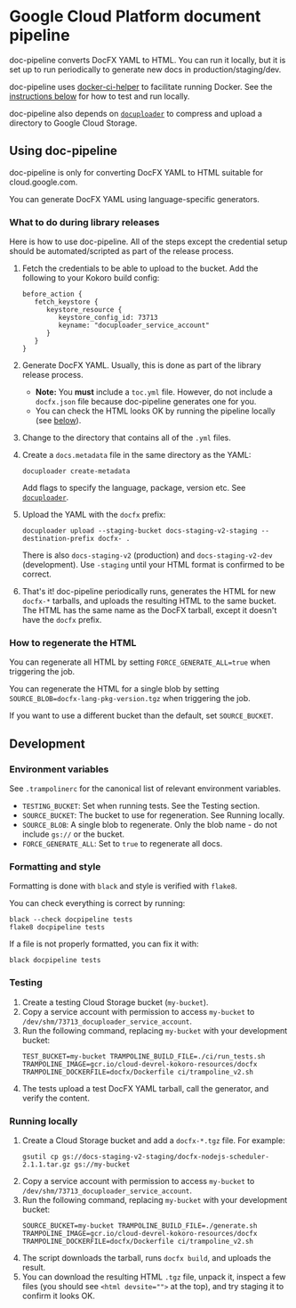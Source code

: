 # Google Cloud Platform document pipeline

doc-pipeline converts DocFX YAML to HTML. You can run it locally, but it is set
up to run periodically to generate new docs in production/staging/dev.

doc-pipeline uses
[docker-ci-helper](https://github.com/GoogleCloudPlatform/docker-ci-helper) to
facilitate running Docker. See the [instructions below](#running-locally) for
how to test and run locally.

doc-pipeline also depends on
[`docuploader`](https://github.com/googleapis/docuploader) to compress and
upload a directory to Google Cloud Storage.

## Using doc-pipeline

doc-pipeline is only for converting DocFX YAML to HTML suitable for
cloud.google.com.

You can generate DocFX YAML using language-specific generators.

### What to do during library releases

Here is how to use doc-pipeline. All of the steps except the credential setup
should be automated/scripted as part of the release process.

1. Fetch the credentials to be able to upload to the bucket. Add the following
   to your Kokoro build config:
   ```
   before_action {
      fetch_keystore {
         keystore_resource {
            keystore_config_id: 73713
            keyname: "docuploader_service_account"
         }
      }
   }
   ```
1. Generate DocFX YAML. Usually, this is done as part of the library release
   process.

   * **Note:** You **must** include a `toc.yml` file. However, do not include a
     `docfx.json` file because doc-pipeline generates one for you.
   * You can check the HTML looks OK by running the pipeline locally (see
     [below](#running-locally)).
1. Change to the directory that contains all of the `.yml` files.
1. Create a `docs.metadata` file in the same directory as the YAML:
   ```
   docuploader create-metadata
   ```
   
   Add flags to specify the language, package, version etc. See
   [`docuploader`](https://pypi.org/project/gcp-docuploader).
1. Upload the YAML with the `docfx` prefix:
   ```
   docuploader upload --staging-bucket docs-staging-v2-staging --destination-prefix docfx- .
   ```

   There is also `docs-staging-v2` (production) and `docs-staging-v2-dev`
   (development). Use `-staging` until your HTML format is confirmed to be
   correct.
1. That's it! doc-pipeline periodically runs, generates the HTML for new
   `docfx-*` tarballs, and uploads the resulting HTML to the same bucket. The
   HTML has the same name as the DocFX tarball, except it doesn't have the
   `docfx` prefix.

### How to regenerate the HTML

You can regenerate all HTML by setting `FORCE_GENERATE_ALL=true` when triggering
the job.

You can regenerate the HTML for a single blob by setting
`SOURCE_BLOB=docfx-lang-pkg-version.tgz` when triggering the job.

If you want to use a different bucket than the default, set `SOURCE_BUCKET`.

## Development

### Environment variables

See `.trampolinerc` for the canonical list of relevant environment variables.

* `TESTING_BUCKET`: Set when running tests. See the Testing section.
* `SOURCE_BUCKET`: The bucket to use for regeneration. See Running locally.
* `SOURCE_BLOB`: A single blob to regenerate. Only the blob name - do not
  include `gs://` or the bucket.
* `FORCE_GENERATE_ALL`: Set to `true` to regenerate all docs.

### Formatting and style

Formatting is done with `black` and style is verified with `flake8`.

You can check everything is correct by running:
```
black --check docpipeline tests
flake8 docpipeline tests
```

If a file is not properly formatted, you can fix it with:
```
black docpipeline tests
```

### Testing

1. Create a testing Cloud Storage bucket (`my-bucket`).
1. Copy a service account with permission to access `my-bucket` to
   `/dev/shm/73713_docuploader_service_account`.
1. Run the following command, replacing `my-bucket` with your development bucket:
   ```
   TEST_BUCKET=my-bucket TRAMPOLINE_BUILD_FILE=./ci/run_tests.sh TRAMPOLINE_IMAGE=gcr.io/cloud-devrel-kokoro-resources/docfx TRAMPOLINE_DOCKERFILE=docfx/Dockerfile ci/trampoline_v2.sh
   ```
1. The tests upload a test DocFX YAML tarball, call the generator, and verify
   the content.

### Running locally

1. Create a Cloud Storage bucket and add a `docfx-*.tgz` file. For example:
   ```
   gsutil cp gs://docs-staging-v2-staging/docfx-nodejs-scheduler-2.1.1.tar.gz gs://my-bucket
   ```
1. Copy a service account with permission to access `my-bucket` to
   `/dev/shm/73713_docuploader_service_account`.
1. Run the following command, replacing `my-bucket` with your development bucket:
   ```
   SOURCE_BUCKET=my-bucket TRAMPOLINE_BUILD_FILE=./generate.sh TRAMPOLINE_IMAGE=gcr.io/cloud-devrel-kokoro-resources/docfx TRAMPOLINE_DOCKERFILE=docfx/Dockerfile ci/trampoline_v2.sh
   ```
1. The script downloads the tarball, runs `docfx build`, and uploads the result.
1. You can download the resulting HTML `.tgz` file, unpack it, inspect a few
   files (you should see `<html devsite="">` at the top), and try staging it to
   confirm it looks OK.
